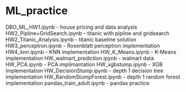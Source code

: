 # ML_practice
DBO_ML_HW1.ipynb - house pricing and data analysis
HW2_Pipline+GridSearch.ipynb - titanic with pipline and gridsearch
HW2_Titanic_Analysis.ipynb - titanic baseline solution
HW3_perceptron.ipynb - Rosenblatt perceptron implementation
HW4_knn.ipynb - KNN implementation
HW_K_Means.ipynb - K-Means implementation
HW_walmart_prediction.ipynb - walmart data
HW_PCA.ipynb - PCA implimantation
HW_xgbstump.ipynb - XGB implementation
HW_DecisionStump.ipynb - depth 1 decision tree implementation
HW_RandomStumpForest.ipynb - depth 1 random forest implementation
pandas_train_adult.ipynb - pandas practice
